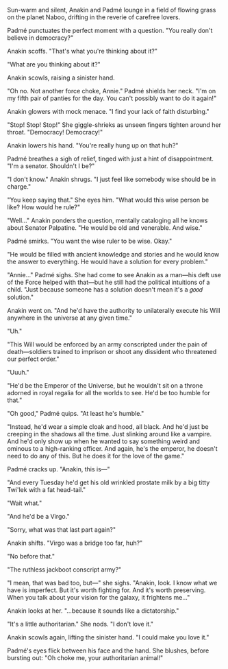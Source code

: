 Sun-warm and silent, Anakin and Padmé lounge in a field of flowing grass on the planet Naboo, drifting in the reverie of carefree lovers.

Padmé punctuates the perfect moment with a question. "You really don't believe in democracy?"

Anakin scoffs. "That's what you're thinking about it?"

"What are you thinking about it?"

Anakin scowls, raising a sinister hand.

"Oh no. Not another force choke, Annie." Padmé shields her neck. "I'm on my fifth pair of panties for the day. You can't possibly want to do it again!"

Anakin glowers with mock menace. "I find your lack of faith disturbing."

"Stop! Stop! Stop!" She giggle-shrieks as unseen fingers tighten around her throat. "Democracy! Democracy!"

Anakin lowers his hand. "You're really hung up on that huh?"

Padmé breathes a sigh of relief, tinged with just a hint of disappointment. "I'm a senator. Shouldn't I be?"

"I don't know." Anakin shrugs. "I just feel like somebody wise should be in charge."

"You keep saying that." She eyes him. "What would this wise person be like? How would he rule?"

"Well..." Anakin ponders the question, mentally cataloging all he knows about Senator Palpatine. "He would be old and venerable. And wise."

Padmé smirks. "You want the wise ruler to be wise. Okay."

"He would be filled with ancient knowledge and stories and he would know the answer to everything. He would have a solution for every problem."

"Annie..." Padmé sighs. She had come to see Anakin as a man—his deft use of the Force helped with that—but he still had the political intuitions of a child. "Just because someone has a solution doesn't mean it's a 𝑔𝑜𝑜𝑑 solution."

Anakin went on. "And he'd have the authority to unilaterally execute his Will anywhere in the universe at any given time."

"Uh."

"This Will would be enforced by an army conscripted under the pain of death—soldiers trained to imprison or shoot any dissident who threatened our perfect order."

"Uuuh."

"He'd be the Emperor of the Universe, but he wouldn't sit on a throne adorned in royal regalia for all the worlds to see. He'd be too humble for that."

"Oh good," Padmé quips. "At least he's humble."

"Instead, he'd wear a simple cloak and hood, all black. And he'd just be creeping in the shadows all the time. Just slinking around like a vampire. And he'd only show up when he wanted to say something weird and ominous to a high-ranking officer. And again, he's the emperor, he doesn't need to do any of this. But he does it for the love of the game."

Padmé cracks up. "Anakin, this is—"

"And every Tuesday he'd get his old wrinkled prostate milk by a big titty Twi'lek with a fat head-tail."

"Wait what."

"And he'd be a Virgo."

"Sorry, what was that last part again?"

Anakin shifts. "Virgo was a bridge too far, huh?"

"No before that."

"The ruthless jackboot conscript army?"

"I mean, that was bad too, but—" she sighs. "Anakin, look. I know what we have is imperfect. But it's worth fighting for. And it's worth preserving. When you talk about your vision for the galaxy, it frightens me..."

Anakin looks at her. "...because it sounds like a dictatorship."

"It's a little authoritarian." She nods. "I don't love it."

Anakin scowls again, lifting the sinister hand. "I could make you love it."

Padmé's eyes flick between his face and the hand. She blushes, before bursting out: "Oh choke me, your authoritarian animal!"